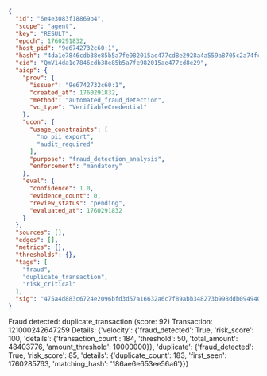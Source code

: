```json
{
  "id": "6e4e3083f18869b4",
  "scope": "agent",
  "key": "RESULT",
  "epoch": 1760291832,
  "host_pid": "9e6742732c60:1",
  "hash": "4da1e7846cdb38e85b5a7fe982015ae477cd8e2928a4a559a8705c2a74fc6aac",
  "cid": "QmV14da1e7846cdb38e85b5a7fe982015ae477cd8e29",
  "aicp": {
    "prov": {
      "issuer": "9e6742732c60:1",
      "created_at": 1760291832,
      "method": "automated_fraud_detection",
      "vc_type": "VerifiableCredential"
    },
    "ucon": {
      "usage_constraints": [
        "no_pii_export",
        "audit_required"
      ],
      "purpose": "fraud_detection_analysis",
      "enforcement": "mandatory"
    },
    "eval": {
      "confidence": 1.0,
      "evidence_count": 0,
      "review_status": "pending",
      "evaluated_at": 1760291832
    }
  },
  "sources": [],
  "edges": [],
  "metrics": {},
  "thresholds": {},
  "tags": [
    "fraud",
    "duplicate_transaction",
    "risk_critical"
  ],
  "sig": "475a4d883c6724e2096bfd3d57a16632a6c7f89abb348273b998ddb094940351"
}
```

Fraud detected: duplicate_transaction (score: 92)
Transaction: 121000242647259
Details: {'velocity': {'fraud_detected': True, 'risk_score': 100, 'details': {'transaction_count': 184, 'threshold': 50, 'total_amount': 48403776, 'amount_threshold': 10000000}}, 'duplicate': {'fraud_detected': True, 'risk_score': 85, 'details': {'duplicate_count': 183, 'first_seen': 1760285763, 'matching_hash': '186ae6e653ee56a6'}}}